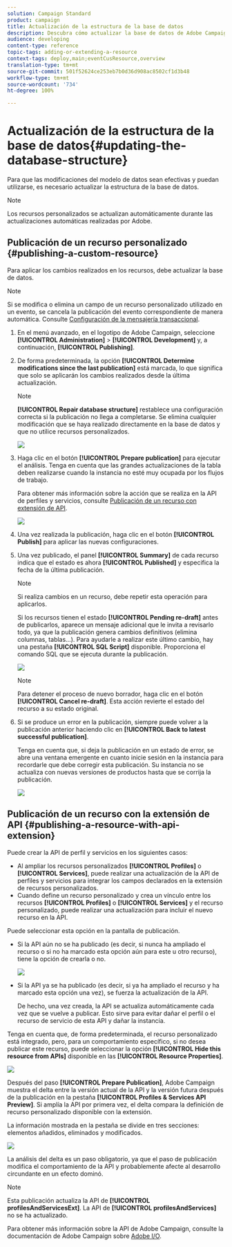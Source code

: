 ```yaml
---
solution: Campaign Standard
product: campaign
title: Actualización de la estructura de la base de datos
description: Descubra cómo actualizar la base de datos de Adobe Campaign.
audience: developing
content-type: reference
topic-tags: adding-or-extending-a-resource
context-tags: deploy,main;eventCusResource,overview
translation-type: tm+mt
source-git-commit: 501f52624ce253eb7b0d36d908ac8502cf1d3b48
workflow-type: tm+mt
source-wordcount: '734'
ht-degree: 100%

---
```



# Actualización de la estructura de la base de datos{#updating-the-database-structure}

Para que las modificaciones del modelo de datos sean efectivas y puedan utilizarse, es necesario actualizar la estructura de la base de datos.

>[!NOTE]
>
>Los recursos personalizados se actualizan automáticamente durante las actualizaciones automáticas realizadas por Adobe.

## Publicación de un recurso personalizado {#publishing-a-custom-resource}

Para aplicar los cambios realizados en los recursos, debe actualizar la base de datos.

>[!NOTE]
>
>Si se modifica o elimina un campo de un recurso personalizado utilizado en un evento, se cancela la publicación del evento correspondiente de manera automática. Consulte [Configuración de la mensajería transaccional](../../administration/using/configuring-transactional-messaging.md).

1. En el menú avanzado, en el logotipo de Adobe Campaign, seleccione **[!UICONTROL Administration]** > **[!UICONTROL Development]** y, a continuación, **[!UICONTROL Publishing]**.
1. De forma predeterminada, la opción **[!UICONTROL Determine modifications since the last publication]** está marcada, lo que significa que solo se aplicarán los cambios realizados desde la última actualización.

   >[!NOTE]
   >
   >**[!UICONTROL Repair database structure]** restablece una configuración correcta si la publicación no llega a completarse. Se elimina cualquier modificación que se haya realizado directamente en la base de datos y que no utilice recursos personalizados.

   ![](assets/schema_extension_12.png)

1. Haga clic en el botón **[!UICONTROL Prepare publication]** para ejecutar el análisis. Tenga en cuenta que las grandes actualizaciones de la tabla deben realizarse cuando la instancia no esté muy ocupada por los flujos de trabajo.

   Para obtener más información sobre la acción que se realiza en la API de perfiles y servicios, consulte [Publicación de un recurso con extensión de API](#publishing-a-resource-with-api-extension).

   ![](assets/schema_extension_13.png)

1. Una vez realizada la publicación, haga clic en el botón **[!UICONTROL Publish]** para aplicar las nuevas configuraciones.
1. Una vez publicado, el panel **[!UICONTROL Summary]** de cada recurso indica que el estado es ahora **[!UICONTROL Published]** y especifica la fecha de la última publicación.

   >[!NOTE]
   >
   >Si realiza cambios en un recurso, debe repetir esta operación para aplicarlos.

   Si los recursos tienen el estado **[!UICONTROL Pending re-draft]** antes de publicarlos, aparece un mensaje adicional que le invita a revisarlo todo, ya que la publicación genera cambios definitivos (elimina columnas, tablas…). Para ayudarle a realizar este último cambio, hay una pestaña **[!UICONTROL SQL Script]** disponible. Proporciona el comando SQL que se ejecuta durante la publicación.

   ![](assets/schema_extension_scriptsql.png)

   >[!NOTE]
   >
   >Para detener el proceso de nuevo borrador, haga clic en el botón **[!UICONTROL Cancel re-draft]**. Esta acción revierte el estado del recurso a su estado original.

1. Si se produce un error en la publicación, siempre puede volver a la publicación anterior haciendo clic en **[!UICONTROL Back to latest successful publication]**.

   Tenga en cuenta que, si deja la publicación en un estado de error, se abre una ventana emergente en cuanto inicie sesión en la instancia para recordarle que debe corregir esta publicación. Su instancia no se actualiza con nuevas versiones de productos hasta que se corrija la publicación.

   ![](assets/schema_extension_31.png)

## Publicación de un recurso con la extensión de API {#publishing-a-resource-with-api-extension}

Puede crear la API de perfil y servicios en los siguientes casos:

* Al ampliar los recursos personalizados **[!UICONTROL Profiles]** o **[!UICONTROL Services]**, puede realizar una actualización de la API de perfiles y servicios para integrar los campos declarados en la extensión de recursos personalizados.
* Cuando define un recurso personalizado y crea un vínculo entre los recursos **[!UICONTROL Profiles]** o **[!UICONTROL Services]** y el recurso personalizado, puede realizar una actualización para incluir el nuevo recurso en la API.

Puede seleccionar esta opción en la pantalla de publicación.

* Si la API aún no se ha publicado (es decir, si nunca ha ampliado el recurso o si no ha marcado esta opción aún para este u otro recurso), tiene la opción de crearla o no.

   ![](assets/create-profile-and-services-api.png)

* Si la API ya se ha publicado (es decir, si ya ha ampliado el recurso y ha marcado esta opción una vez), se fuerza la actualización de la API.

   De hecho, una vez creada, la API se actualiza automáticamente cada vez que se vuelve a publicar. Esto sirve para evitar dañar el perfil o el recurso de servicio de esta API y dañar la instancia.

Tenga en cuenta que, de forma predeterminada, el recurso personalizado está integrado, pero, para un comportamiento específico, si no desea publicar este recurso, puede seleccionar la opción **[!UICONTROL Hide this resource from APIs]** disponible en las **[!UICONTROL Resource Properties]**.

![](assets/removefromextoption.png)

Después del paso **[!UICONTROL Prepare Publication]**, Adobe Campaign muestra el delta entre la versión actual de la API y la versión futura después de la publicación en la pestaña **[!UICONTROL Profiles & Services API Preview]**. Si amplía la API por primera vez, el delta compara la definición de recurso personalizado disponible con la extensión.

La información mostrada en la pestaña se divide en tres secciones: elementos añadidos, eliminados y modificados.

![](assets/extendpandsapi_diff.png)

La análisis del delta es un paso obligatorio, ya que el paso de publicación modifica el comportamiento de la API y probablemente afecte al desarrollo circundante en un efecto dominó.

>[!NOTE]
>
>Esta publicación actualiza la API de **[!UICONTROL profilesAndServicesExt]**. La API de **[!UICONTROL profilesAndServices]** no se ha actualizado.

Para obtener más información sobre la API de Adobe Campaign, consulte la documentación de Adobe Campaign sobre [Adobe I/O](https://docs.campaign.adobe.com/doc/standard/en/adobeio.html).
